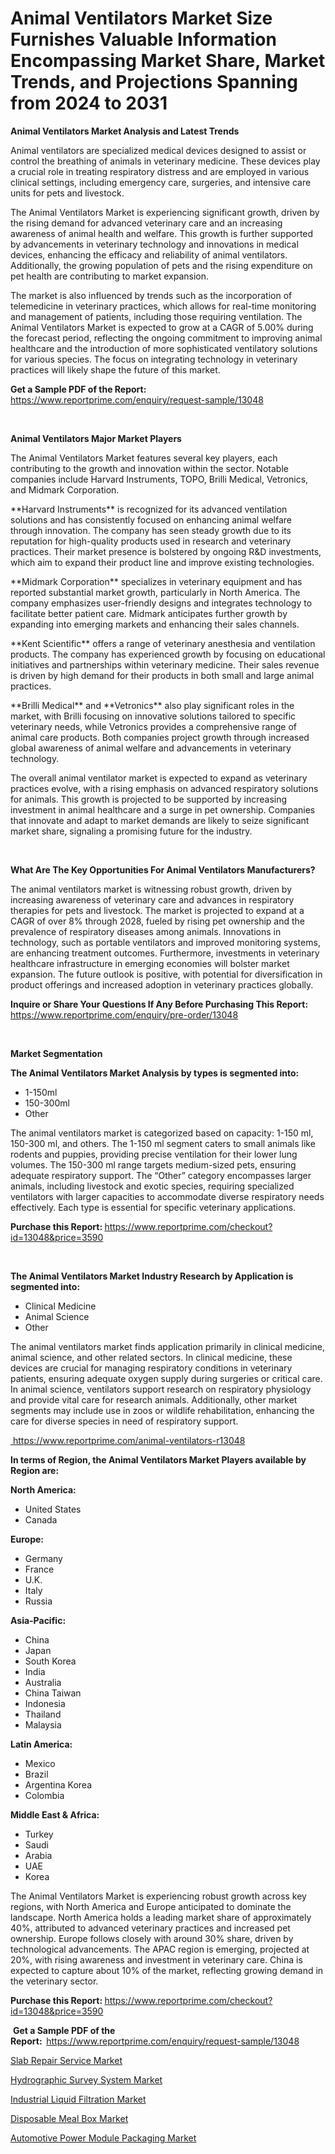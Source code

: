 <p><h1>Animal Ventilators Market Size Furnishes Valuable Information Encompassing Market Share, Market Trends, and Projections Spanning from 2024 to 2031</h1></p><p><strong>Animal Ventilators Market Analysis and Latest Trends</strong></p>
<p><p>Animal ventilators are specialized medical devices designed to assist or control the breathing of animals in veterinary medicine. These devices play a crucial role in treating respiratory distress and are employed in various clinical settings, including emergency care, surgeries, and intensive care units for pets and livestock.</p><p>The Animal Ventilators Market is experiencing significant growth, driven by the rising demand for advanced veterinary care and an increasing awareness of animal health and welfare. This growth is further supported by advancements in veterinary technology and innovations in medical devices, enhancing the efficacy and reliability of animal ventilators. Additionally, the growing population of pets and the rising expenditure on pet health are contributing to market expansion.</p><p>The market is also influenced by trends such as the incorporation of telemedicine in veterinary practices, which allows for real-time monitoring and management of patients, including those requiring ventilation. The Animal Ventilators Market is expected to grow at a CAGR of 5.00% during the forecast period, reflecting the ongoing commitment to improving animal healthcare and the introduction of more sophisticated ventilatory solutions for various species. The focus on integrating technology in veterinary practices will likely shape the future of this market.</p></p>
<p><strong>Get a Sample PDF of the Report:&nbsp;</strong> <a href="https://www.reportprime.com/enquiry/request-sample/13048?utm_campaign=1094&utm_medium=2&utm_source=Github&utm_content=ia&utm_term=25112024&utm_id=animal-ventilators">https://www.reportprime.com/enquiry/request-sample/13048</a></p>
<p>&nbsp;</p>
<p><strong>Animal Ventilators Major Market Players</strong></p>
<p><p>The Animal Ventilators Market features several key players, each contributing to the growth and innovation within the sector. Notable companies include Harvard Instruments, TOPO, Brilli Medical, Vetronics, and Midmark Corporation.</p><p>**Harvard Instruments** is recognized for its advanced ventilation solutions and has consistently focused on enhancing animal welfare through innovation. The company has seen steady growth due to its reputation for high-quality products used in research and veterinary practices. Their market presence is bolstered by ongoing R&D investments, which aim to expand their product line and improve existing technologies.</p><p>**Midmark Corporation** specializes in veterinary equipment and has reported substantial market growth, particularly in North America. The company emphasizes user-friendly designs and integrates technology to facilitate better patient care. Midmark anticipates further growth by expanding into emerging markets and enhancing their sales channels.</p><p>**Kent Scientific** offers a range of veterinary anesthesia and ventilation products. The company has experienced growth by focusing on educational initiatives and partnerships within veterinary medicine. Their sales revenue is driven by high demand for their products in both small and large animal practices.</p><p>**Brilli Medical** and **Vetronics** also play significant roles in the market, with Brilli focusing on innovative solutions tailored to specific veterinary needs, while Vetronics provides a comprehensive range of animal care products. Both companies project growth through increased global awareness of animal welfare and advancements in veterinary technology.</p><p>The overall animal ventilator market is expected to expand as veterinary practices evolve, with a rising emphasis on advanced respiratory solutions for animals. This growth is projected to be supported by increasing investment in animal healthcare and a surge in pet ownership. Companies that innovate and adapt to market demands are likely to seize significant market share, signaling a promising future for the industry.</p></p>
<p>&nbsp;</p>
<p><strong>What Are The Key Opportunities For Animal Ventilators Manufacturers?</strong></p>
<p><p>The animal ventilators market is witnessing robust growth, driven by increasing awareness of veterinary care and advances in respiratory therapies for pets and livestock. The market is projected to expand at a CAGR of over 8% through 2028, fueled by rising pet ownership and the prevalence of respiratory diseases among animals. Innovations in technology, such as portable ventilators and improved monitoring systems, are enhancing treatment outcomes. Furthermore, investments in veterinary healthcare infrastructure in emerging economies will bolster market expansion. The future outlook is positive, with potential for diversification in product offerings and increased adoption in veterinary practices globally.</p></p>
<p><strong>Inquire or Share Your Questions If Any Before Purchasing This Report:</strong> <a href="https://www.reportprime.com/enquiry/pre-order/13048?utm_campaign=1094&utm_medium=2&utm_source=Github&utm_content=ia&utm_term=25112024&utm_id=animal-ventilators">https://www.reportprime.com/enquiry/pre-order/13048</a></p>
<p>&nbsp;</p>
<p><strong>Market Segmentation</strong></p>
<p><strong>The Animal Ventilators Market Analysis by types is segmented into:</strong></p>
<p><ul><li>1-150ml</li><li>150-300ml</li><li>Other</li></ul></p>
<p><p>The animal ventilators market is categorized based on capacity: 1-150 ml, 150-300 ml, and others. The 1-150 ml segment caters to small animals like rodents and puppies, providing precise ventilation for their lower lung volumes. The 150-300 ml range targets medium-sized pets, ensuring adequate respiratory support. The “Other” category encompasses larger animals, including livestock and exotic species, requiring specialized ventilators with larger capacities to accommodate diverse respiratory needs effectively. Each type is essential for specific veterinary applications.</p></p>
<p><strong>Purchase this Report:&nbsp;</strong><a href="https://www.reportprime.com/checkout?id=13048&price=3590&utm_campaign=1094&utm_medium=2&utm_source=Github&utm_content=ia&utm_term=25112024&utm_id=animal-ventilators">https://www.reportprime.com/checkout?id=13048&price=3590</a></p>
<p>&nbsp;</p>
<p><strong>The Animal Ventilators Market Industry Research by Application is segmented into:</strong></p>
<p><ul><li>Clinical Medicine</li><li>Animal Science</li><li>Other</li></ul></p>
<p><p>The animal ventilators market finds application primarily in clinical medicine, animal science, and other related sectors. In clinical medicine, these devices are crucial for managing respiratory conditions in veterinary patients, ensuring adequate oxygen supply during surgeries or critical care. In animal science, ventilators support research on respiratory physiology and provide vital care for research animals. Additionally, other market segments may include use in zoos or wildlife rehabilitation, enhancing the care for diverse species in need of respiratory support.</p></p>
<p><a href="https://www.reportprime.com/animal-ventilators-r13048?utm_campaign=1094&utm_medium=2&utm_source=Github&utm_content=ia&utm_term=25112024&utm_id=animal-ventilators">&nbsp;https://www.reportprime.com/animal-ventilators-r13048</a></p>
<p><strong>In terms of Region, the Animal Ventilators Market Players available by Region are:</strong></p>
<p>
    <p> <strong> North America: </strong>
        <ul>
            <li>United States</li>
            <li>Canada</li>
        </ul>
        </p> 
    <p> <strong> Europe: </strong>
        <ul>
            <li>Germany</li>
            <li>France</li>
            <li>U.K.</li>
            <li>Italy</li>
            <li>Russia</li>
        </ul>
        </p> 
    <p> <strong> Asia-Pacific: </strong>
        <ul>
            <li>China</li>
            <li>Japan</li>
            <li>South Korea</li>
            <li>India</li>
            <li>Australia</li>
            <li>China Taiwan</li>
            <li>Indonesia</li>
            <li>Thailand</li>
            <li>Malaysia</li>
        </ul>
        </p> 
    <p> <strong> Latin America: </strong>
        <ul>
            <li>Mexico</li>
            <li>Brazil</li>
            <li>Argentina Korea</li>
            <li>Colombia</li>
        </ul>
        </p> 
    <p> <strong> Middle East & Africa: </strong>
        <ul>
            <li>Turkey</li>
            <li>Saudi</li>
            <li>Arabia</li>
            <li>UAE</li>
            <li>Korea</li>
        </ul>
    </p>
    </p>
<p><p>The Animal Ventilators Market is experiencing robust growth across key regions, with North America and Europe anticipated to dominate the landscape. North America holds a leading market share of approximately 40%, attributed to advanced veterinary practices and increased pet ownership. Europe follows closely with around 30% share, driven by technological advancements. The APAC region is emerging, projected at 20%, with rising awareness and investment in veterinary care. China is expected to capture about 10% of the market, reflecting growing demand in the veterinary sector.</p></p>
<p><strong>Purchase this Report: </strong><a href="https://www.reportprime.com/checkout?id=13048&price=3590&utm_campaign=1094&utm_medium=2&utm_source=Github&utm_content=ia&utm_term=25112024&utm_id=animal-ventilators">https://www.reportprime.com/checkout?id=13048&price=3590</a></p>
<p>&nbsp;<strong>Get a Sample PDF of the Report:&nbsp;&nbsp;</strong><a href="https://www.reportprime.com/enquiry/request-sample/13048?utm_campaign=1094&utm_medium=2&utm_source=Github&utm_content=ia&utm_term=25112024&utm_id=animal-ventilators">https://www.reportprime.com/enquiry/request-sample/13048</a></p>
<p><strong></strong></p>
<p><p><a href="https://issuu.com/reportprime-2/docs/slab-repair-service-market-size-203_adc0c3cf99c0f6?utm_campaign=1094&utm_medium=2&utm_source=Github&utm_content=ia&utm_term=25112024&utm_id=animal-ventilators">Slab Repair Service Market</a></p><p><a href="https://github.com/SamiaChowdhury801/Market-Research-Report-List-1/blob/main/hydrographic-survey-system-market.md?utm_campaign=1094&utm_medium=2&utm_source=Github&utm_content=ia&utm_term=25112024&utm_id=animal-ventilators">Hydrographic Survey System Market</a></p><p><a href="https://github.com/LilianFaulkner65/Market-Research-Report-List-1/blob/main/industrial-liquid-filtration-market.md?utm_campaign=1094&utm_medium=2&utm_source=Github&utm_content=ia&utm_term=25112024&utm_id=animal-ventilators">Industrial Liquid Filtration Market</a></p><p><a href="https://www.linkedin.com/pulse/based-recent-analysis-disposable-meal-box-market-expected-e4xtc?utm_campaign=1094&utm_medium=2&utm_source=Github&utm_content=ia&utm_term=25112024&utm_id=animal-ventilators">Disposable Meal Box Market</a></p><p><a href="https://issuu.com/reportprime-2/docs/automotive-power-module-packaging-m_5ea70429a1ceb7?utm_campaign=1094&utm_medium=2&utm_source=Github&utm_content=ia&utm_term=25112024&utm_id=animal-ventilators">Automotive Power Module Packaging Market</a></p></p>